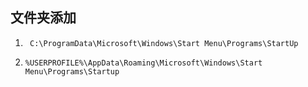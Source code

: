 ## 文件夹添加

1. ` C:\ProgramData\Microsoft\Windows\Start Menu\Programs\StartUp`

2. ` %USERPROFILE%\AppData\Roaming\Microsoft\Windows\Start Menu\Programs\Startup `

